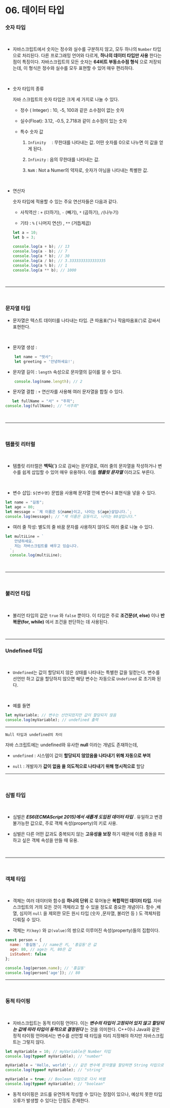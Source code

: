 # 06. 데이터 타입

### 숫자 타입

<br>

- 자바스크립트에서 숫자는 정수와 실수를 구분하지 않고, 모두 하나의 `Number` 타입으로 처리된다. 다른 프로그래밍 언어와 다르게, **하나의 데이터 타입만 사용** 한다는 점이 특징이다. 자바스크립트의 모든 숫자는 **64비트 부동소수점 형식** 으로 저장되는데, 이 형식은 정수와 실수를 모두 표현할 수 있어 매우 편리하다.

<br>

- 숫자 타입의 종류

  자바 스크립트의 숫자 타입은 크게 세 가지로 나눌 수 있다.

  - 정수 ( Integer) : 10, -5, 100과 같은 소수점이 없는 숫자

  - 실수(Float): 3.12, -0.5, 2.718과 같이 소수점이 있는 숫자

  - 특수 숫자 값

    1.  `Infinity  ` : 무한대를 나타내는 값. 어떤 숫자를 0으로 나누면 이 값을 얻게 된다.

    2.  `Infinity` : 음의 무한대를 나타내는 값.

    3.  `NaN` : Not a Numer의 약자로, 숫자가 아님을 나타내는 특별한 값.

    <br>

- 연산자

  숫자 타입에 적용할 수 있는 주요 연산자들은 다음과 같다.

  - 사칙역산 : `+` (더하기), `-` (빼기), `*` (곱하기), `/`(나누기)

  - 기타 : `%` ( 나머지 연산) , `**` (거듭제곱)

  ```JavaScript
  let a = 10;
  let b = 3;

  console.log(a + b); // 13
  console.log(a - b); // 7
  console.log(a * b); // 30
  console.log(a / b); // 3.3333333333333335
  console.log(a % b); // 1
  console.log(a ** b); // 1000
  ```

<br>

---

<br>

### 문자열 타입

- 문자열은 텍스트 데이터를 나타내는 타입. 큰 따옴표(")나 작음따옴표(')로 감싸서 표현한다.

<br>

- 문자열 생성 :

```JavaScript
    let name = "멋사";
    let greeting = '안녕하세요!';
```

- 문자열 길이 : `length` 속성으로 문자열의 길이를 알 수 있다.

```JavaScript
    console.log(name.length); // 2
```

- 문자열 결합 : `+` 연산자를 사용해 여러 문자열을 합칠 수 있다.

```JavaScript
   let fullName = "서" + "주희";
console.log(fullName); // "서주희"
```

<br>

---

<br>

### 템플릿 리터럴

<br>

- 템플릿 리터럴은 **백틱(`)** 으로 감싸는 문자열로, 여러 줄의 문자열을 작성하거나 변수를 쉽게 삽입할 수 있어 매우 유용하다. 이를 **_템플릿 문자열_** 이라고도 부른다.

<br>

- 변수 삽입: `${변수명}` 문법을 사용해 문자열 안에 변수나 표현식을 넣을 수 있다.

```JavaScript
let name = "길동";
let age = 80;
let message = `제 이름은 ${name}이고, 나이는 ${age}살입니다.`;
console.log(message); // "제 이름은 길동이고, 나이는 80살입니다."
```

- 여러 줄 작성: 별도의 줄 바꿈 문자를 사용하지 않아도 여러 줄로 나눌 수 있다.

```JavaScript
let multiLine = `
    안녕하세요.
    저는 자바스크립트를 배우고 있습니다.
  `;
  console.log(multiLine);
```

<br>

---

<br>

### 불리언 타입

<br>

- 불리언 타입의 값은 `true` 와 `false` 뿐이다. 이 타입은 주로 **조건문(if, else)** 이나 **반복문(for, while)** 에서 조건을 판단하는 데 사용된다.

<br>

---

### Undefined 타입

<br>

- `Undefined`는 값이 할당되지 않은 상태를 나타내는 특별한 값을 일컫는다. 변수를 선언만 하고 값을 할당하지 않으면 해당 변수는 자동으로 `Undefined` 로 초기화 된다.

<br>

- 예를 들면

```JavaScript
let myVariable; // 변수는 선언되었지만 값이 할당되지 않음
console.log(myVariable); // undefined 출력
```

---

`Null 타입과 undefined의 차이`

자바 스크립트에는 undefined와 유사한 **null** 이라는 개념도 존재하는데,

- `undefined` : 시스템이 값이 **할당되지 않았음을 나타내기 위해 자동으로 부여**

- `null` : 개발자가 **값이 없음 을 의도적으로 나타내기 위해 명시적으로** 할당

---

<br>

### 심벌 타입

<br>

- 심벌은 **_ES6(ECMAScript 2015)에서 새롭게 도입된 데이터 타입_** . 유일하고 변경 불가능한 값으로, 주로 객체 속성(property)의 키로 사용.

- 심벌은 다른 어떤 값과도 중복되지 않는 **고유성을 보장** 하기 때문에 이름 충돌을 피하고 싶은 객체 속성을 만들 때 유용.

<br>

---

<br>

### 객체 타입

<br>

- 객체는 여러 데이터와 함수를 **하나의 단위** 로 묶어놓은 **복합적인 데이터 타입**. 자바스크립트의 거의 모든 것이 객체라고 할 수 있을 정도로 중요한 개념이다. 함수 ,배열, 심지어 `null` 을 제외한 모든 원시 타입 (숫자 ,문자열, 불리언 등 ) 도 객체처럼 다뤄질 수 있다.

- 객체는 `키(key)` 와 `값(value)`의 쌍으로 이루어진 속성(property)들의 집합이다.

```JavaScript
const person = {
  name: '홍길동', // name은 키, '홍길동'은 값
  age: 80, // age는 키, 80은 값
  isStudent: false
};

console.log(person.name); // '홍길동'
console.log(person['age']); // 80
```

---

<br>

### 동적 타이핑

<br>

- 자바스크립트는 동적 타이핑 언어다. 이는 **_변수의 타입이 고정되어 있지 않고 할당되는 값에 따라 타입이 동적으로 결정된다_** 는 것을 의미한다. C++이나 Java와 같은 정적 타이핑 언어에서는 변수를 선언할 때 타입을 미리 지정해야 하지만 자바스크립트는 그렇지 않다.

```JavaScript
let myVariable = 10; // myVariable은 Number 타입
console.log(typeof myVariable); // "number"

myVariable = 'Hello, world!'; // 같은 변수에 문자열을 할당하면 String 타입으로 바뀜
console.log(typeof myVariable); // "string"

myVariable = true; // Boolean 타입으로 다시 바뀜
console.log(typeof myVariable); // "boolean"
```

- 동적 타이핑은 코드를 유연하게 작성할 수 있다는 장점이 있으나, 예상치 못한 타입 오류가 발생할 수 있다는 단점도 존재한다.
